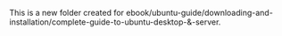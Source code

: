 This is a new folder created for ebook/ubuntu-guide/downloading-and-installation/complete-guide-to-ubuntu-desktop-&-server.